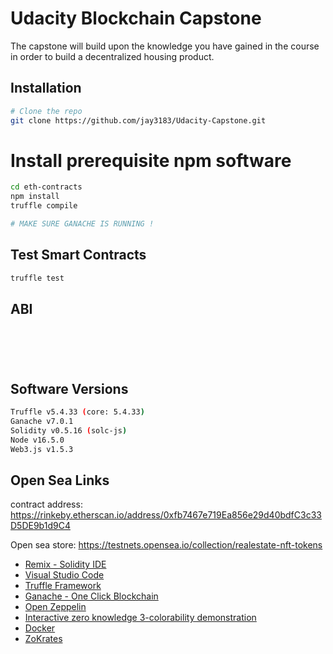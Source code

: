 # Udacity Blockchain Capstone

The capstone will build upon the knowledge you have gained in the course in order to build a decentralized housing product. 

## Installation

```bash
# Clone the repo
git clone https://github.com/jay3183/Udacity-Capstone.git
```

# Install prerequisite npm software
```bash
cd eth-contracts
npm install
truffle compile

# MAKE SURE GANACHE IS RUNNING !

```

## Test Smart Contracts

```bash
truffle test
```

## ABI

```bash






```


## Software Versions 

```sh
Truffle v5.4.33 (core: 5.4.33)
Ganache v7.0.1
Solidity v0.5.16 (solc-js)
Node v16.5.0
Web3.js v1.5.3
```

## Open Sea Links

contract address:
https://rinkeby.etherscan.io/address/0xfb7467e719Ea856e29d40bdfC3c33D5DE9b1d9C4

Open sea store:
https://testnets.opensea.io/collection/realestate-nft-tokens



* [Remix - Solidity IDE](https://remix.ethereum.org/)
* [Visual Studio Code](https://code.visualstudio.com/)
* [Truffle Framework](https://truffleframework.com/)
* [Ganache - One Click Blockchain](https://truffleframework.com/ganache)
* [Open Zeppelin ](https://openzeppelin.org/)
* [Interactive zero knowledge 3-colorability demonstration](http://web.mit.edu/~ezyang/Public/graph/svg.html)
* [Docker](https://docs.docker.com/install/)
* [ZoKrates](https://github.com/Zokrates/ZoKrates)
